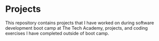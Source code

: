 # Projects
This repository contains projects that I have worked on during software development boot camp at The Tech Academy, projects, and coding exercises I have completed outside of boot camp.  

